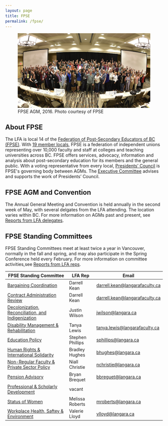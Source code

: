 ```yaml
---
layout: page
title: FPSE
permalink: /fpse/
---
```


<figure>
    <img src='/images/fpse-agm-2016-2.jpg'
     alt='FPSE AGM, 2016'>
    <figcaption>FPSE AGM, 2016. Photo courtesy of 
        FPSE</figcaption>
</figure>

About FPSE
----------
The LFA is local 14 of the [Federation of Post-Secondary
Educators of BC (FPSE)](http://www.fpse.ca/).
With [19 member locals](http://www.fpse.ca/about/member-locals),
FPSE is
a federation of independent unions representing over 
10,000 faculty and staff at colleges and teaching 
universities across BC. FPSE offers services, advocacy, 
information and analysis about post-secondary education 
for its members and the general public. With a voting 
representative from every local, 
[Presidents’ Council](http://www.fpse.ca/about/governance/presidents-council) 
is FPSE's governing body between AGMs. The 
[Executive Committee](http://www.fpse.ca/about/governance/executive-committee)
advises and supports the work of Presidents’ Council.

FPSE AGM and Convention
-----------------------
The Annual General Meeting and Convention is held 
annually in the second week of May, with several 
delgates from the LFA attending. The location 
varies within BC. For more information on AGMs 
past and present, see 
[Reports from LFA delegates](reports/).
 
FPSE Standing Committees
------------------------
FPSE Standing Committees meet at least twice a 
year in Vancouver, normally in the fall and 
spring, and may also participate in the Spring 
Conference held every February. For more 
information on committee activities,see 
[Reports from LFA reps](reports/).

| FPSE Standing Committee | LFA Rep | Email |
|-------------------------|---------|-------|
| [Bargaining Coordination](https://www.fpse.ca/committees/BCC) | Darrell Kean | [darrell.kean@langarafaculty.ca](mailto:darrell.kean@langarafaculty.ca) |
| [Contract Administration Review](https://www.fpse.ca/committees/CARC) | Darrell Kean | [darrell.kean@langarafaculty.ca](mailto:darrell.kean@langarafaculty.ca) |
| [Decolonization, Reconciliation, and Indigenization](https://www.fpse.ca/committees/decolonization-reconciliation-indigenization-standing-committee) | Justin Wilson | [jwilson@langara.ca](mailto:jwilson@langara.ca) |
| [Disability Management & Rehabilitation](https://www.fpse.ca/committees/DMRC) | Tanya Lewis | [tanya.lewis@langarafaculty.ca](mailto:tanya.lewis@langarafaculty.ca) |
| [Education Policy](https://www.fpse.ca/committees/EPC) | Stephen Phillips | [sphillips@langara.ca](mailto:sphillips@langara.ca) |
| [Human Rights & International Solidarity](https://www.fpse.ca/committees/HRISC) | Bradley Hughes | [bhughes@langara.ca](mailto:bhughes@langara.ca) |
| [Non-Regular Faculty & Private Sector Policy](https://www.fpse.ca/committees/NRFC) | Niall Christie | [nchristie@langara.ca](mailto:nchristie@langara.ca) |
| [Pension Advisory](https://www.fpse.ca/committees/PAC) | Bryan Brequet | [bbreguet@langara.ca](mailto:bbreguet@langara.ca) |
| [Professional & Scholarly Development](https://www.fpse.ca/committees/PSDC) | vacant | |
| [Status of Women](https://www.fpse.ca/committees/SWC) | Melissa Roberts | [mroberts@langara.ca](mailto:mroberts@langara.ca) |
| [Workplace Health, Saftey & Environment](https://www.fpse.ca/committees/WHSEC) | Valerie Lloyd | [vlloyd@langara.ca](mailto:vlloyd@langara.ca) |
